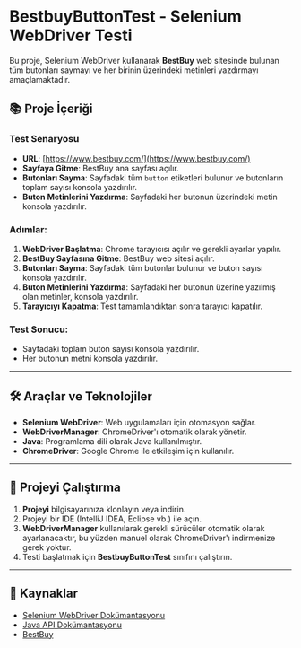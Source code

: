# BestbuyButtonTest - Selenium WebDriver Testi

Bu proje, Selenium WebDriver kullanarak **BestBuy** web sitesinde bulunan tüm butonları saymayı ve her birinin üzerindeki metinleri yazdırmayı amaçlamaktadır.

## 📚 Proje İçeriği

### **Test Senaryosu**
- **URL**: [https://www.bestbuy.com/](https://www.bestbuy.com/)
- **Sayfaya Gitme**: BestBuy ana sayfası açılır.
- **Butonları Sayma**: Sayfadaki tüm `button` etiketleri bulunur ve butonların toplam sayısı konsola yazdırılır.
- **Buton Metinlerini Yazdırma**: Sayfadaki her butonun üzerindeki metin konsola yazdırılır.

### **Adımlar**:
1. **WebDriver Başlatma**: Chrome tarayıcısı açılır ve gerekli ayarlar yapılır.
2. **BestBuy Sayfasına Gitme**: BestBuy web sitesi açılır.
3. **Butonları Sayma**: Sayfadaki tüm butonlar bulunur ve buton sayısı konsola yazdırılır.
4. **Buton Metinlerini Yazdırma**: Sayfadaki her butonun üzerine yazılmış olan metinler, konsola yazdırılır.
5. **Tarayıcıyı Kapatma**: Test tamamlandıktan sonra tarayıcı kapatılır.

### **Test Sonucu**:
- Sayfadaki toplam buton sayısı konsola yazdırılır.
- Her butonun metni konsola yazdırılır.

---

## 🛠️ Araçlar ve Teknolojiler

- **Selenium WebDriver**: Web uygulamaları için otomasyon sağlar.
- **WebDriverManager**: ChromeDriver'ı otomatik olarak yönetir.
- **Java**: Programlama dili olarak Java kullanılmıştır.
- **ChromeDriver**: Google Chrome ile etkileşim için kullanılır.

---

## 🚀 Projeyi Çalıştırma

1. **Projeyi** bilgisayarınıza klonlayın veya indirin.
2. Projeyi bir IDE (IntelliJ IDEA, Eclipse vb.) ile açın.
3. **WebDriverManager** kullanılarak gerekli sürücüler otomatik olarak ayarlanacaktır, bu yüzden manuel olarak ChromeDriver'ı indirmenize gerek yoktur.
4. Testi başlatmak için **BestbuyButtonTest** sınıfını çalıştırın.

---

## 📄 Kaynaklar

- [Selenium WebDriver Dokümantasyonu](https://www.selenium.dev/documentation/)
- [Java API Dokümantasyonu](https://docs.oracle.com/javase/8/docs/api/)
- [BestBuy](https://www.bestbuy.com/)
